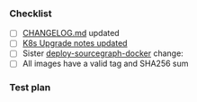 <!-- description here -->

### Checklist

<!--
  Kubernetes and Docker Compose MUST be kept in sync. You should not merge a change here
  without a corresponding change in the other repository, unless it truly is specific to
  this repository. If uneeded, add link or explanation of why it is not needed here.
-->

* [ ] [CHANGELOG.md](https://github.com/sourcegraph/sourcegraph/blob/main/CHANGELOG.md) updated
* [ ] [K8s Upgrade notes updated](https://github.com/sourcegraph/sourcegraph/blob/main/doc/admin/updates/kubernetes.md)
* [ ] Sister [deploy-sourcegraph-docker](https://github.com/sourcegraph/deploy-sourcegraph-docker) change:
* [ ] All images have a valid tag and SHA256 sum

### Test plan

<!--
  As part of SOC2/GN-104 and SOC2/GN-105 requirements, all pull requests are REQUIRED to
  provide a "test plan". A test plan is a loose explanation of what you have done or
  implemented to test this, as outlined in our Testing principles and guidelines:
  https://docs.sourcegraph.com/dev/background-information/testing_principles
  Write your test plan here after the "Test plan" header.
-->

